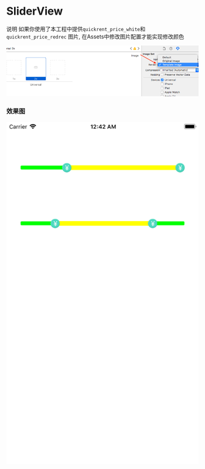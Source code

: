 # SliderView
说明
如果你使用了本工程中提供`quickrent_price_white`和`quickrent_price_redrec` 图片, 在Assets中修改图片配置才能实现修改颜色


![](https://github.com/sunisland/SliderView/blob/master/pic1.png)

### 效果图

![](https://github.com/sunisland/SliderView/blob/master/pic2.png)

